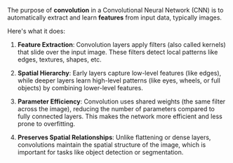 The purpose of **convolution** in a Convolutional Neural Network (CNN) is to automatically extract and learn **features** from input data, typically images.

Here's what it does:

1. **Feature Extraction**: Convolution layers apply filters (also called kernels) that slide over the input image. These filters detect local patterns like edges, textures, shapes, etc.

2. **Spatial Hierarchy**: Early layers capture low-level features (like edges), while deeper layers learn high-level patterns (like eyes, wheels, or full objects) by combining lower-level features.

3. **Parameter Efficiency**: Convolution uses shared weights (the same filter across the image), reducing the number of parameters compared to fully connected layers. This makes the network more efficient and less prone to overfitting.

4. **Preserves Spatial Relationships**: Unlike flattening or dense layers, convolutions maintain the spatial structure of the image, which is important for tasks like object detection or segmentation.
